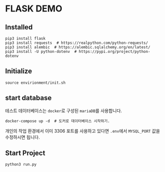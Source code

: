 # FLASK DEMO

## Installed
```shell script
pip3 install flask
pip3 install requests  # https://realpython.com/python-requests/
pip3 install alembic  # https://alembic.sqlalchemy.org/en/latest/
pip3 install -U python-dotenv  # https://pypi.org/project/python-dotenv
```

## Initialize
```shell script
source envirionment/init.sh
```

## start database
테스트 데이터베이스는 `docker`로 구성된 `mariaDB`를 사용합니다.
```shell script
docker-compose up -d  # 도커로 데이터베이스 시작하기.
```

개인의 작업 환경에서 이미 3306 포트를 사용하고 있다면 `.env`에서 `MYSQL_PORT` 값을 수정하시면 됩니다.

## Start Project
```shell script
python3 run.py
```
